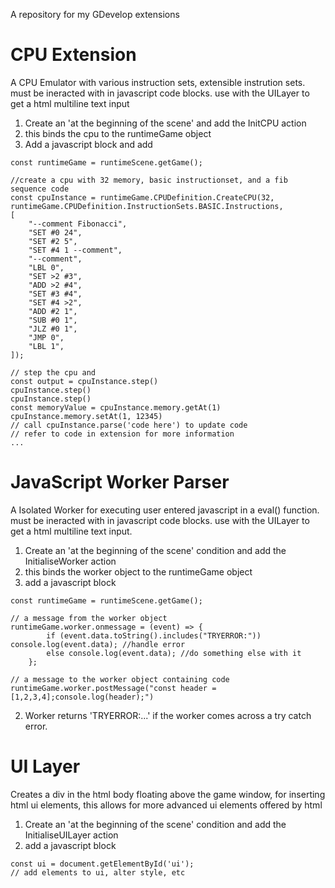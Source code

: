 A repository for my GDevelop extensions

# CPU Extension
A CPU Emulator with various instruction sets, extensible instrution sets. must be ineracted with in javascript code blocks. use with the UILayer to get a html multiline text input

1. Create an 'at the beginning of the scene' and add the InitCPU action
2. this binds the cpu to the runtimeGame object
3. Add a javascript block and add
```
const runtimeGame = runtimeScene.getGame();

//create a cpu with 32 memory, basic instructionset, and a fib sequence code
const cpuInstance = runtimeGame.CPUDefinition.CreateCPU(32, runtimeGame.CPUDefinition.InstructionSets.BASIC.Instructions,
[
    "--comment Fibonacci",
    "SET #0 24",
    "SET #2 5",
    "SET #4 1 --comment",
    "--comment",
    "LBL 0",
    "SET >2 #3",
    "ADD >2 #4",
    "SET #3 #4",
    "SET #4 >2",
    "ADD #2 1",
    "SUB #0 1",
    "JLZ #0 1",
    "JMP 0",
    "LBL 1",
]);

// step the cpu and 
const output = cpuInstance.step()
cpuInstance.step()
cpuInstance.step()
const memoryValue = cpuInstance.memory.getAt(1)
cpuInstance.memory.setAt(1, 12345)
// call cpuInstance.parse('code here') to update code
// refer to code in extension for more information
...
```

# JavaScript Worker Parser
A Isolated Worker for executing user entered javascript in a eval() function. must be ineracted with in javascript code blocks. use with the UILayer to get a html multiline text input. 

1. Create an 'at the beginning of the scene' condition and add the InitialiseWorker action
2. this binds the worker object to the runtimeGame object
3. add a javascript block

```
const runtimeGame = runtimeScene.getGame();

// a message from the worker object
runtimeGame.worker.onmessage = (event) => {
        if (event.data.toString().includes("TRYERROR:")) console.log(event.data); //handle error
        else console.log(event.data); //do something else with it
    };

// a message to the worker object containing code
runtimeGame.worker.postMessage("const header = [1,2,3,4];console.log(header);") 
```
2. Worker returns 'TRYERROR:...' if the worker comes across a try catch error.


# UI Layer
Creates a div in the html body floating above the game window, for inserting html ui elements, this allows for more advanced ui elements offered by html

1. Create an 'at the beginning of the scene' condition and add the InitialiseUILayer action
2. add a javascript block
```
const ui = document.getElementById('ui');
// add elements to ui, alter style, etc
```
